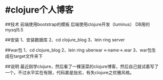 #clojure个人博客
============

##技术
前端使用bootstrap的模板
后端使用clojure开发（luminus）
DB用的mysql5.5


##安装
1、安装数据库
2、cd clojure_blog
3、lein ring server

##war包
1、cd clojure_blog
2、lein ring uberwar <-name->.war
3、war包生成在target文件夹下

##说明
最近刚学clojure，然后看了一棵菠菜的clojure博客，然后自己就试着写了一个。不过水平实在有限，代码甚是拙劣，有失clojure之优雅风格。
